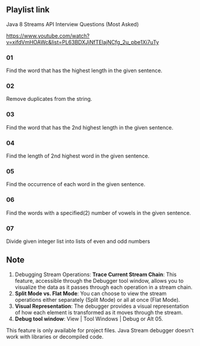 
## Playlist link
Java 8 Streams API Interview Questions (Most Asked)

https://www.youtube.com/watch?v=xifdVmHOAWc&list=PL63BDXJjNfTElajNCfg_2u_pbe1Xi7uTy

### 01 
Find the word that has the highest length in the given sentence.
### 02
Remove duplicates from the string.
### 03
Find the word that has the 2nd highest length in the given sentence.
### 04
Find the length of 2nd highest word in the given sentence.
### 05
Find the occurrence of each word in the given sentence.
### 06
Find the words with a specified(2) number of vowels in the given sentence.
### 07
Divide given integer list into lists of even and odd numbers


## Note
1. Debugging Stream Operations:
   **Trace Current Stream Chain**: This feature, accessible through the Debugger tool window, allows you to visualize the data as it passes through each operation in a stream chain. 
2. **Split Mode vs. Flat Mode**: You can choose to view the stream operations either separately (Split Mode) or all at once (Flat Mode). 
3. **Visual Representation**: The debugger provides a visual representation of how each element is transformed as it moves through the stream. 
4. **Debug tool window**: View | Tool Windows | Debug or Alt 05.
   
This feature is only available for project files. Java Stream debugger doesn't work with libraries or decompiled code.